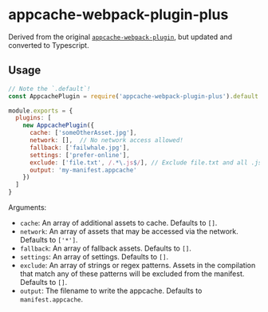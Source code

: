 # appcache-webpack-plugin-plus

Derived from the original [`appcache-webpack-plugin`](https://github.com/lettertwo/appcache-webpack-plugin), but updated and converted to Typescript.

## Usage

```javascript
// Note the `.default`!
const AppcachePlugin = require('appcache-webpack-plugin-plus').default

module.exports = {
  plugins: [
    new AppcachePlugin({
      cache: ['someOtherAsset.jpg'],
      network: [],  // No network access allowed!
      fallback: ['failwhale.jpg'],
      settings: ['prefer-online'],
      exclude: ['file.txt', /.*\.js$/], // Exclude file.txt and all .js files
      output: 'my-manifest.appcache'
    })
  ]
}
```

Arguments:

* `cache`: An array of additional assets to cache. Defaults to `[]`.
* `network`: An array of assets that may be accessed via the network.
  Defaults to `['*']`.
* `fallback`: An array of fallback assets. Defaults to `[]`.
* `settings`: An array of settings. Defaults to `[]`.
* `exclude`: An array of strings or regex patterns. Assets in the compilation
that match any of these patterns will be excluded from the manifest. Defaults to `[]`.
* `output`: The filename to write the appcache. Defaults to `manifest.appcache`.
